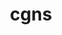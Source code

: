 ---
title: "cgns"
layout: cache
categories: [package, v0.22.2]
meta: {"versions": ["4.4.0"], "compilers": ["gcc@=11.4.0", "msvc@=19.39.33523"], "oss": ["ubuntu22.04", "windows10.0.20348"], "platforms": ["linux", "windows"], "targets": ["x86_64", "x86_64_v3"], "stacks": ["e4s", "root", "windows-vis"], "num_specs": 2, "num_specs_by_stack": {"root": 2, "e4s": 1, "windows-vis": 1}}
spec_details: [{"hash": "izza7jyruw2tmdtybx7na4n2gpgol6o7", "compiler": "gcc@=11.4.0", "versions": ["4.4.0"], "os": "ubuntu22.04", "platform": "linux", "target": "x86_64_v3", "variants": ["~base_scope", "build_system=cmake", "build_type=Release", "~fortran", "generator=make", "+hdf5", "~int64", "~ipo", "~legacy", "~mem_debug", "+mpi", "~pic", "+scoping", "+shared", "~static", "~testing", "~tools"], "stacks": ["root", "e4s"], "size": "-", "tarball": "https://binaries.spack.io/releases/v0.22.2/build_cache/linux-ubuntu22.04-x86_64_v3/gcc-11.4.0/cgns-4.4.0/linux-ubuntu22.04-x86_64_v3-gcc-11.4.0-cgns-4.4.0-izza7jyruw2tmdtybx7na4n2gpgol6o7.spack"}, {"hash": "c2pusth24pmpfg4uf7r2hadeklwnn4sl", "compiler": "msvc@=19.39.33523", "versions": ["4.4.0"], "os": "windows10.0.20348", "platform": "windows", "target": "x86_64", "variants": ["~base_scope", "build_system=cmake", "build_type=Release", "~fortran", "generator=ninja", "+hdf5", "~int64", "~ipo", "~legacy", "~mem_debug", "~mpi", "~pic", "+scoping", "+shared", "~static", "~testing", "~tools"], "stacks": ["root", "windows-vis"], "size": "-", "tarball": "https://binaries.spack.io/releases/v0.22.2/build_cache/windows-windows10.0.20348-x86_64/msvc-19.39.33523/cgns-4.4.0/windows-windows10.0.20348-x86_64-msvc-19.39.33523-cgns-4.4.0-c2pusth24pmpfg4uf7r2hadeklwnn4sl.spack"}]
---